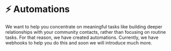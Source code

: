 # ⚡ Automations

We want to help you concentrate on meaningful tasks like building deeper relationships with your community contacts, rather than focusing on routine tasks. For that reason, we have created automations. Currently, we have webhooks to help you do this and soon we will introduce much more.
